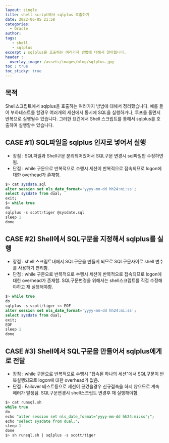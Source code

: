```yaml
---
layout: single
title: shell script에서 sqlplus 호출하기
date: 2022-06-05 21:58
categories: 
  - Oracle
author: 
tags: 
   - shell
   - sqlplus
excerpt : sqlplus을 호출하는 여러가지 방법에 대해서 알아봅니다.
header :
  overlay_image: /assets/images/blog/sqlplus.jpg
toc : true
toc_sticky: true
---
```


## 목적

Shell스크립트에서 sqlplus을 호출하는 여러가지 방법에 대해서 정리했습니다. 
예를 들어 부하테스트를 할경우 여러개의 세션에서 동시에 SQL을 실행하거나, 루프를 돌면서 반복으로 실행될수 있습니다.
그러한 요건에서 Shell 스크립트를 통해서 sqlplus를 호출하여 실행할수 있습니다.

## CASE #1)  SQL파일을 sqlplus 인자로 넣어서 실행

- 장점 : SQL파일과 Shell구문 분리되어있어서 SQL구문 변경시 sql파일만 수정하면 됨.
- 단점 : while 구문으로 반복적으로 수행시 세션이 반복적으로 접속되므로 logon에 대한 overhead가 존재함.

```sql
$> cat sysdate.sql
alter session set nls_date_format='yyyy-mm-dd hh24:mi:ss';
select sysdate from dual;
exit; 
$> while true
do 
sqlplus -s scott/tiger @sysdate.sql
sleep 1
done
```


## CASE #2) Shell에서 SQL구문을 지정해서 sqlplus를 실행 

- 장점 : shell 스크립트내에서 SQL구문을 만들게 되므로 SQL구문사이로 shell 변수를 사용하기 편리함.
- 단점 : while 구문으로 반복적으로 수행시 세션이 반복적으로 접속되므로 logon에 대한 overhead가 존재함. SQL구문변경을 위해서는 shell스크립트를 직접 수정해야하고 재 실행해야함.
 
```sql
$> while true 
do
sqlplus -s scott/tiger << EOF
alter session set nls_date_format='yyyy-mm-dd hh24:mi:ss';
select sysdate from dual;
exit;
EOF
sleep 1
done
```
 
## CASE #3) Shell에서 SQL구문을 만들어서 sqlplus에게로 전달 
- 장점 : while 구문으로 반복적으로 수행시 "접속된 하나의 세션"에서 SQL구문이 반복실행되므로 logon에 대한 overhead가 없음.
- 단점 : Failover 테스트등으로 세션이 끊겼을경우 신규접속을 하지 않으므로 계속 에러가 발생됨. SQL구문변경시 shell스크립트 변경후 재 실행해야함.

```sql
$> cat runsql.sh
while true 
do
echo "alter session set nls_date_format='yyyy-mm-dd hh24:mi:ss';";
echo "select sysdate from dual;";
sleep 1
done
$> sh runsql.sh | sqlplus -s scott/tiger 
```
